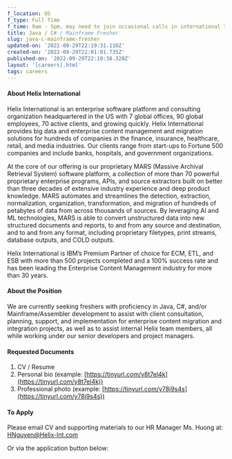 ```yaml
---
f_location: US
f_type: Full Time
f_time: 9am - 5pm, may need to join occasional calls in international timezones.
title: Java / C# / Mainframe Fresher
slug: java-c-mainframe-fresher
updated-on: '2022-09-29T22:19:31.110Z'
created-on: '2022-09-29T22:01:01.735Z'
published-on: '2022-09-29T22:19:38.320Z'
layout: '[careers].html'
tags: careers
---
```


#### About Helix International

Helix International is an enterprise software platform and consulting organization headquartered in the US with 7 global offices, 90 global employees, 70 active clients, and growing quickly. Helix International provides big data and enterprise content management and migration solutions for hundreds of companies in the finance, insurance, healthcare, retail, and media industries. Our clients range from start-ups to Fortune 500 companies and include banks, hospitals, and government organizations.

At the core of our offering is our proprietary MARS (Massive Archival Retrieval System) software platform, a collection of more than 70 powerful proprietary enterprise programs, APIs, and source extractors built on better than three decades of extensive industry experience and deep product knowledge. MARS automates and streamlines the detection, extraction, normalization, organization, transformation, and migration of hundreds of petabytes of data from across thousands of sources. By leveraging AI and ML technologies, MARS is able to convert unstructured data into new structured documents and reports, to and from any source and destination, and to and from any format, including proprietary filetypes, print streams, database outputs, and COLD outputs.

Helix International is IBM’s Premium Partner of choice for ECM, ETL, and ESB with more than 500 projects completed and a 100% success rate and has been leading the Enterprise Content Management industry for more than 30 years.

#### About the Position

We are currently seeking freshers with proficiency in Java, C#, and/or Mainframe/Assembler development to assist with client consultation, planning, support, and implementation for enterprise content migration and integration projects, as well as to assist internal Helix team members, all while working under our senior developers and project managers.

#### Requested Documents

1.  CV / Resume
2.  Personal bio (example: [https://tinyurl.com/y8t7el4k](https://tinyurl.com/y8t7el4k))
3.  Professional photo (example: [https://tinyurl.com/y78j9s4s](https://tinyurl.com/y78j9s4s))

#### To Apply

Please email CV and supporting materials to our HR Manager Ms. Huong at: [HNguyen@Helix-Int.com](mailto:HNguyen@Helix-Int.com)

Or via the application button below:
